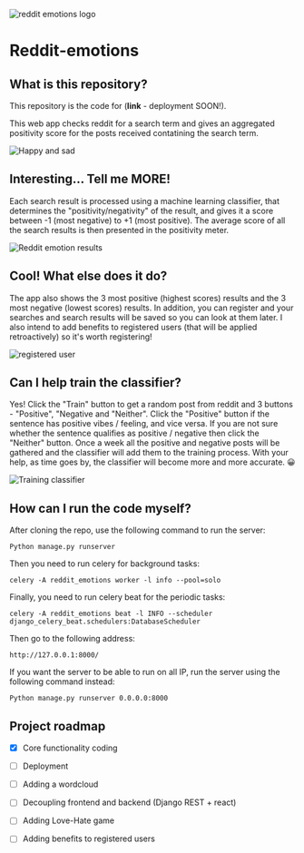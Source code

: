 ![reddit emotions logo](https://user-images.githubusercontent.com/101622750/177487525-497469fd-24a8-4c04-95c3-608d924cf38a.jpg)

# Reddit-emotions
## What is this repository?
This repository is the code for (**link** - deployment SOON!). 

This web app checks reddit for a search term and gives an aggregated positivity score for the posts received contatining the search term.

![Happy and sad](https://user-images.githubusercontent.com/101622750/177492706-5392247e-188f-4494-9468-0d73b4669ec7.gif)

## Interesting... Tell me MORE!
Each search result is processed using a machine learning classifier, that determines the "positivity/negativity" of the result, and gives it a score between -1 (most negative) to +1 (most positive).
The average score of all the search results is then presented in the positivity meter.

![Reddit emotion results](https://user-images.githubusercontent.com/101622750/177497582-706c5265-9116-4fe7-b9b6-93b9acc8ed2e.gif)

## Cool! What else does it do?
The app also shows the 3 most positive (highest scores) results and the 3 most negative (lowest scores) results.
In addition, you can register and your searches and search results will be saved so you can look at them later. I also intend to add benefits to registered users (that will be applied retroactively) so it's worth registering!

![registered user](https://user-images.githubusercontent.com/101622750/177502852-08eba775-dc93-4521-9690-95319ec652e4.gif)

## Can I help train the classifier?
Yes! Click the "Train" button to get a random post from reddit and 3 buttons - "Positive", "Negative and "Neither". 
Click the "Positive" button if the sentence has positive vibes / feeling, and vice versa. 
If you are not sure whether the sentence qualifies as positive / negative then click the "Neither" button.
Once a week all the positive and negative posts will be gathered and the classifier will add them to the training process.
With your help, as time goes by, the classifier will become more and more accurate. :grinning:

![Training classifier](https://user-images.githubusercontent.com/101622750/177501430-dece408f-4a22-45cb-a5c9-c61573b94a24.gif)

## How can I run the code myself?
After cloning the repo, use the following command to run the server:
```
Python manage.py runserver
```

Then you need to run celery for background tasks:
```
celery -A reddit_emotions worker -l info --pool=solo
```

Finally, you need to run celery beat for the periodic tasks:
```
celery -A reddit_emotions beat -l INFO --scheduler django_celery_beat.schedulers:DatabaseScheduler
```

Then go to the following address:
```
http://127.0.0.1:8000/
```

If you want the server to be able to run on all IP, run the server using the following command instead:
```
Python manage.py runserver 0.0.0.0:8000
```

## Project roadmap

- [x] Core functionality coding
- [ ] Deployment
- [ ] Adding a wordcloud
- [ ] Decoupling frontend and backend (Django REST + react)
- [ ] Adding Love-Hate game
- [ ] Adding benefits to registered users




